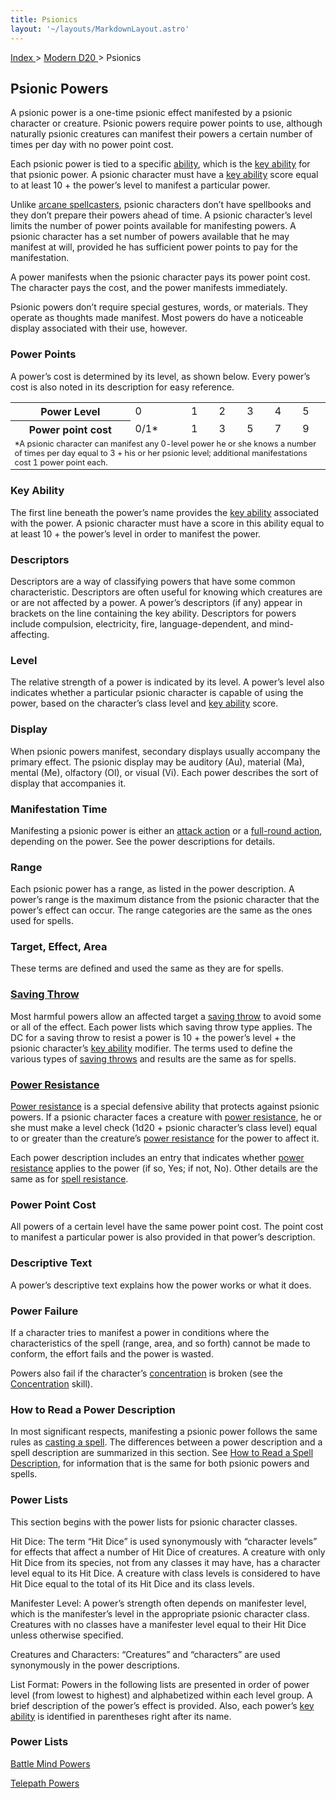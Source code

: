 ```yaml
---
title: Psionics
layout: '~/layouts/MarkdownLayout.astro'
---
```


[ Index ](/) > [ Modern D20 ](/modern.d20.srd) > Psionics

## Psionic Powers

A psionic power is a one-time psionic effect manifested by a psionic character
or creature. Psionic powers require power points to use, although naturally
psionic creatures can manifest their powers a certain number of times per day
with no power point cost.

Each psionic power is tied to a specific
[ability](/modern.d20.srd/basics/ability.scores), which is the [key ability](/modern.d20.srd/basics/ability.scores) for that psionic power. A
psionic character must have a [key ability](/modern.d20.srd/basics/ability.scores) score equal to at least 10 +
the power’s level to manifest a particular power.

Unlike [arcane spellcasters](/modern.d20.srd/fx/arcane.spells), psionic
characters don’t have spellbooks and they don’t prepare their powers ahead of
time. A psionic character’s level limits the number of power points available
for manifesting powers. A psionic character has a set number of powers
available that he may manifest at will, provided he has sufficient power
points to pay for the manifestation.

A power manifests when the psionic character pays its power point cost. The
character pays the cost, and the power manifests immediately.

Psionic powers don’t require special gestures, words, or materials. They
operate as thoughts made manifest. Most powers do have a noticeable display
associated with their use, however.

###  Power Points

A power’s cost is determined by its level, as shown below. Every power’s cost
is also noted in its description for easy reference.


<table> <tr><th>Power Level</th> <td>0</td> <td>1</td> <td>2</td> <td>3</td> <td>4</td> <td>5</td> </tr><tr> <th>Power point cost</th> <td>0/1*</td> <td>1</td> <td>3</td> <td>5</td> <td>7</td> <td>9</td> </tr><tr><td colspan="7" style="text-align: left; font-size: .8em;"> *A psionic character can manifest any 0-level power he or she knows a number of times per day equal to 3 + his or her psionic level; additional manifestations cost 1 power point each. </td></tr> </table>



### Key Ability

The first line beneath the power’s name provides the [key ability](/modern.d20.srd/basics/ability.scores) associated with the power. A
psionic character must have a score in this ability equal to at least 10 + the
power’s level in order to manifest the power.

###  Descriptors

Descriptors are a way of classifying powers that have some common
characteristic. Descriptors are often useful for knowing which creatures are
or are not affected by a power. A power’s descriptors (if any) appear in
brackets on the line containing the key ability. Descriptors for powers
include compulsion, electricity, fire, language-dependent, and mind-affecting.

###  Level

The relative strength of a power is indicated by its level. A power’s level
also indicates whether a particular psionic character is capable of using the
power, based on the character’s class level and [key ability](/modern.d20.srd/basics/ability.scores) score.

###  Display

When psionic powers manifest, secondary displays usually accompany the primary
effect. The psionic display may be auditory (Au), material (Ma), mental (Me),
olfactory (Ol), or visual (Vi). Each power describes the sort of display that
accompanies it.

###  Manifestation Time

Manifesting a psionic power is either an [attack action](/modern.d20.srd/combat/attack.actions) or a [full-round action](/modern.d20.srd/combat/full.round.actions), depending on the power.
See the power descriptions for details.

###  Range

Each psionic power has a range, as listed in the power description. A power’s
range is the maximum distance from the psionic character that the power’s
effect can occur. The range categories are the same as the ones used for
spells.

###  Target, Effect, Area

These terms are defined and used the same as they are for spells.

###  [Saving Throw](/modern.d20.srd/basics/saving.throws)

Most harmful powers allow an affected target a [saving throw](/modern.d20.srd/basics/saving.throws) to avoid some or all of the
effect. Each power lists which saving throw type applies. The DC for a saving
throw to resist a power is 10 + the power’s level + the psionic character’s
[key ability](/modern.d20.srd/basics/ability.scores) modifier. The terms used
to define the various types of [saving throws](/modern.d20.srd/basics/saving.throws) and results are the same as for
spells.

###  [Power Resistance](/modern.d20.srd/special.abilities/power.resistance)

[Power resistance](/modern.d20.srd/special.abilities/power.resistance) is a
special defensive ability that protects against psionic powers. If a psionic
character faces a creature with [power resistance](/modern.d20.srd/special.abilities/power.resistance), he or she
must make a level check (1d20 + psionic character’s class level) equal to or
greater than the creature’s [power resistance](/modern.d20.srd/special.abilities/power.resistance) for the power
to affect it.

Each power description includes an entry that indicates whether [power resistance](/modern.d20.srd/special.abilities/power.resistance) applies to the
power (if so, Yes; if not, No). Other details are the same as for [spell resistance](/modern.d20.srd/special.abilities/spell.resistance).

###  Power Point Cost

All powers of a certain level have the same power point cost. The point cost
to manifest a particular power is also provided in that power’s description.

###  Descriptive Text

A power’s descriptive text explains how the power works or what it does.

###  Power Failure

If a character tries to manifest a power in conditions where the
characteristics of the spell (range, area, and so forth) cannot be made to
conform, the effort fails and the power is wasted.

Powers also fail if the character’s
[concentration](/modern.d20.srd/skills/concentration) is broken (see the
[Concentration](/modern.d20.srd/skills/concentration) skill).

###  How to Read a Power Description

In most significant respects, manifesting a psionic power follows the same
rules as [casting a spell](/modern.d20.srd/fx). The differences between a
power description and a spell description are summarized in this section. See
[How to Read a Spell Description](/modern.d20.srd/fx/index), for information
that is the same for both psionic powers and spells.

###  Power Lists

This section begins with the power lists for psionic character classes.

Hit Dice: The term “Hit Dice” is used synonymously with “character levels” for
effects that affect a number of Hit Dice of creatures. A creature with only
Hit Dice from its species, not from any classes it may have, has a character
level equal to its Hit Dice. A creature with class levels is considered to
have Hit Dice equal to the total of its Hit Dice and its class levels.

Manifester Level: A power’s strength often depends on manifester level, which
is the manifester’s level in the appropriate psionic character class.
Creatures with no classes have a manifester level equal to their Hit Dice
unless otherwise specified.

Creatures and Characters: “Creatures” and “characters” are used synonymously
in the power descriptions.

List Format: Powers in the following lists are presented in order of power
level (from lowest to highest) and alphabetized within each level group. A
brief description of the power’s effect is provided. Also, each power’s [key ability](/modern.d20.srd/basics/ability.scores) is identified in parentheses
right after its name.

### Power Lists

[Battle Mind Powers](/modern.d20.srd/psionics/battle.mind.powers)

[Telepath Powers](/modern.d20.srd/psionics/telepath.powers)

